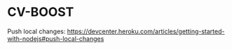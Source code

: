 # CV-BOOST

Push local changes: https://devcenter.heroku.com/articles/getting-started-with-nodejs#push-local-changes

